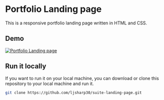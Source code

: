 # Portfolio Landing page

This is a responsive portfolio landing page written in HTML and CSS.

## Demo

[![Portfolio Landing page](https://ljsharp30.github.io/suite-landing-page/assets/desktop.png)](https://ljsharp30.github.io/suite-landing-page/)

## Run it locally

If you want to run it on your local machine, you can download or clone this repository to your local machine and run it.

```bash
git clone https://github.com/ljsharp30/suite-landing-page.git
```
